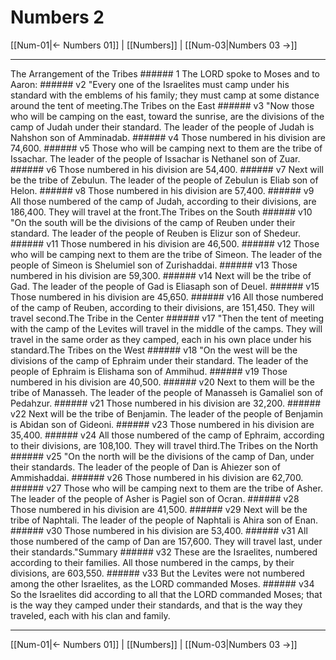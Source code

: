 # Numbers 2

[[Num-01|← Numbers 01]] | [[Numbers]] | [[Num-03|Numbers 03 →]]
***

The Arrangement of the Tribes ###### 1 The LORD spoke to Moses and to Aaron: ###### v2 "Every one of the Israelites must camp under his standard with the emblems of his family; they must camp at some distance around the tent of meeting.The Tribes on the East ###### v3 "Now those who will be camping on the east, toward the sunrise, are the divisions of the camp of Judah under their standard. The leader of the people of Judah is Nahshon son of Amminadab. ###### v4 Those numbered in his division are 74,600. ###### v5 Those who will be camping next to them are the tribe of Issachar. The leader of the people of Issachar is Nethanel son of Zuar. ###### v6 Those numbered in his division are 54,400. ###### v7 Next will be the tribe of Zebulun. The leader of the people of Zebulun is Eliab son of Helon. ###### v8 Those numbered in his division are 57,400. ###### v9 All those numbered of the camp of Judah, according to their divisions, are 186,400. They will travel at the front.The Tribes on the South ###### v10 "On the south will be the divisions of the camp of Reuben under their standard. The leader of the people of Reuben is Elizur son of Shedeur. ###### v11 Those numbered in his division are 46,500. ###### v12 Those who will be camping next to them are the tribe of Simeon. The leader of the people of Simeon is Shelumiel son of Zurishaddai. ###### v13 Those numbered in his division are 59,300. ###### v14 Next will be the tribe of Gad. The leader of the people of Gad is Eliasaph son of Deuel. ###### v15 Those numbered in his division are 45,650. ###### v16 All those numbered of the camp of Reuben, according to their divisions, are 151,450. They will travel second.The Tribe in the Center ###### v17 "Then the tent of meeting with the camp of the Levites will travel in the middle of the camps. They will travel in the same order as they camped, each in his own place under his standard.The Tribes on the West ###### v18 "On the west will be the divisions of the camp of Ephraim under their standard. The leader of the people of Ephraim is Elishama son of Ammihud. ###### v19 Those numbered in his division are 40,500. ###### v20 Next to them will be the tribe of Manasseh. The leader of the people of Manasseh is Gamaliel son of Pedahzur. ###### v21 Those numbered in his division are 32,200. ###### v22 Next will be the tribe of Benjamin. The leader of the people of Benjamin is Abidan son of Gideoni. ###### v23 Those numbered in his division are 35,400. ###### v24 All those numbered of the camp of Ephraim, according to their divisions, are 108,100. They will travel third.The Tribes on the North ###### v25 "On the north will be the divisions of the camp of Dan, under their standards. The leader of the people of Dan is Ahiezer son of Ammishaddai. ###### v26 Those numbered in his division are 62,700. ###### v27 Those who will be camping next to them are the tribe of Asher. The leader of the people of Asher is Pagiel son of Ocran. ###### v28 Those numbered in his division are 41,500. ###### v29 Next will be the tribe of Naphtali. The leader of the people of Naphtali is Ahira son of Enan. ###### v30 Those numbered in his division are 53,400. ###### v31 All those numbered of the camp of Dan are 157,600. They will travel last, under their standards."Summary ###### v32 These are the Israelites, numbered according to their families. All those numbered in the camps, by their divisions, are 603,550. ###### v33 But the Levites were not numbered among the other Israelites, as the LORD commanded Moses. ###### v34 So the Israelites did according to all that the LORD commanded Moses; that is the way they camped under their standards, and that is the way they traveled, each with his clan and family.

***
[[Num-01|← Numbers 01]] | [[Numbers]] | [[Num-03|Numbers 03 →]]
